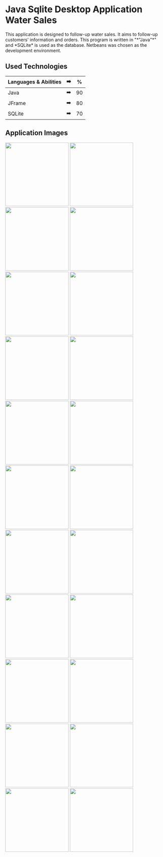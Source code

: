 # Java Sqlite Desktop Application Water Sales

<p>
  This application is designed to follow-up water sales. It aims to follow-up customers' information and orders. This program is written in "*"Java"*" and *SQLite* is used as the database. Netbeans was chosen as the development environment.
<p>

## Used Technologies

| Languages & Abilities | :arrow_right: | %  |
|-----------------------|:-------------:|:--:|
|        Java           | :arrow_right: | 90 |
|       JFrame          | :arrow_right: | 80 |
|       SQLite          | :arrow_right: | 70 |

## Application Images
<p>
<a href="https://github.com/mertdumanlicse/Java-Sqlite-Desktop-Application-Water-Sales/blob/main/images/1.jpg" target="_blank">
<img src="https://github.com/mertdumanlicse/Java-Sqlite-Desktop-Application-Water-Sales/blob/main/images/1.jpg" width="200" style="max-width:100%;"></a>
  
  <a href="https://github.com/mertdumanlicse/Java-Sqlite-Desktop-Application-Water-Sales/blob/main/images/2.jpg" target="_blank">
<img src="https://github.com/mertdumanlicse/Java-Sqlite-Desktop-Application-Water-Sales/blob/main/images/2.jpg" width="200" style="max-width:100%;"></a>
  
  <a href="https://github.com/mertdumanlicse/Java-Sqlite-Desktop-Application-Water-Sales/blob/main/images/3.jpg" target="_blank">
<img src="https://github.com/mertdumanlicse/Java-Sqlite-Desktop-Application-Water-Sales/blob/main/images/3.jpg" width="200" style="max-width:100%;"></a>
  
  <a href="https://github.com/mertdumanlicse/Java-Sqlite-Desktop-Application-Water-Sales/blob/main/images/4.jpg" target="_blank">
<img src="https://github.com/mertdumanlicse/Java-Sqlite-Desktop-Application-Water-Sales/blob/main/images/4.jpg" width="200" style="max-width:100%;"></a>
  
  <a href="https://github.com/mertdumanlicse/Java-Sqlite-Desktop-Application-Water-Sales/blob/main/images/5.jpg" target="_blank">
<img src="https://github.com/mertdumanlicse/Java-Sqlite-Desktop-Application-Water-Sales/blob/main/images/5.jpg" width="200" style="max-width:100%;"></a>
  
  <a href="https://github.com/mertdumanlicse/Java-Sqlite-Desktop-Application-Water-Sales/blob/main/images/6.jpg" target="_blank">
<img src="https://github.com/mertdumanlicse/Java-Sqlite-Desktop-Application-Water-Sales/blob/main/images/6.jpg" width="200" style="max-width:100%;"></a>
  
  <a href="https://github.com/mertdumanlicse/Java-Sqlite-Desktop-Application-Water-Sales/blob/main/images/7.jpg" target="_blank">
<img src="https://github.com/mertdumanlicse/Java-Sqlite-Desktop-Application-Water-Sales/blob/main/images/7.jpg" width="200" style="max-width:100%;"></a>
  
  <a href="https://github.com/mertdumanlicse/Java-Sqlite-Desktop-Application-Water-Sales/blob/main/images/8.jpg" target="_blank">
<img src="https://github.com/mertdumanlicse/Java-Sqlite-Desktop-Application-Water-Sales/blob/main/images/8.jpg" width="200" style="max-width:100%;"></a>
  
  <a href="https://github.com/mertdumanlicse/Java-Sqlite-Desktop-Application-Water-Sales/blob/main/images/9.jpg" target="_blank">
<img src="https://github.com/mertdumanlicse/Java-Sqlite-Desktop-Application-Water-Sales/blob/main/images/9.jpg" width="200" style="max-width:100%;"></a>
  
  <a href="https://github.com/mertdumanlicse/Java-Sqlite-Desktop-Application-Water-Sales/blob/main/images/10.jpg" target="_blank">
<img src="https://github.com/mertdumanlicse/Java-Sqlite-Desktop-Application-Water-Sales/blob/main/images/10.jpg" width="200" style="max-width:100%;"></a>
  
  <a href="https://github.com/mertdumanlicse/Java-Sqlite-Desktop-Application-Water-Sales/blob/main/images/11.jpg" target="_blank">
<img src="https://github.com/mertdumanlicse/Java-Sqlite-Desktop-Application-Water-Sales/blob/main/images/11.jpg" width="200" style="max-width:100%;"></a>
  
  <a href="https://github.com/mertdumanlicse/Java-Sqlite-Desktop-Application-Water-Sales/blob/main/images/12.jpg" target="_blank">
<img src="https://github.com/mertdumanlicse/Java-Sqlite-Desktop-Application-Water-Sales/blob/main/images/12.jpg" width="200" style="max-width:100%;"></a>
  
  <a href="https://github.com/mertdumanlicse/Java-Sqlite-Desktop-Application-Water-Sales/blob/main/images/13.jpg" target="_blank">
<img src="https://github.com/mertdumanlicse/Java-Sqlite-Desktop-Application-Water-Sales/blob/main/images/13.jpg" width="200" style="max-width:100%;"></a>
  
  <a href="https://github.com/mertdumanlicse/Java-Sqlite-Desktop-Application-Water-Sales/blob/main/images/14.jpg" target="_blank">
<img src="https://github.com/mertdumanlicse/Java-Sqlite-Desktop-Application-Water-Sales/blob/main/images/14.jpg" width="200" style="max-width:100%;"></a>
  
  <a href="https://github.com/mertdumanlicse/Java-Sqlite-Desktop-Application-Water-Sales/blob/main/images/15.jpg" target="_blank">
<img src="https://github.com/mertdumanlicse/Java-Sqlite-Desktop-Application-Water-Sales/blob/main/images/15.jpg" width="200" style="max-width:100%;"></a>
  
  <a href="https://github.com/mertdumanlicse/Java-Sqlite-Desktop-Application-Water-Sales/blob/main/images/16.jpg" target="_blank">
<img src="https://github.com/mertdumanlicse/Java-Sqlite-Desktop-Application-Water-Sales/blob/main/images/16.jpg" width="200" style="max-width:100%;"></a>
  
  <a href="https://github.com/mertdumanlicse/Java-Sqlite-Desktop-Application-Water-Sales/blob/main/images/17.jpg" target="_blank">
<img src="https://github.com/mertdumanlicse/Java-Sqlite-Desktop-Application-Water-Sales/blob/main/images/17.jpg" width="200" style="max-width:100%;"></a>
  
  <a href="https://github.com/mertdumanlicse/Java-Sqlite-Desktop-Application-Water-Sales/blob/main/images/18.jpg" target="_blank">
<img src="https://github.com/mertdumanlicse/Java-Sqlite-Desktop-Application-Water-Sales/blob/main/images/18.jpg" width="200" style="max-width:100%;"></a>
  
  <a href="https://github.com/mertdumanlicse/Java-Sqlite-Desktop-Application-Water-Sales/blob/main/images/19.jpg" target="_blank">
<img src="https://github.com/mertdumanlicse/Java-Sqlite-Desktop-Application-Water-Sales/blob/main/images/19.jpg" width="200" style="max-width:100%;"></a>
  
  <a href="https://github.com/mertdumanlicse/Java-Sqlite-Desktop-Application-Water-Sales/blob/main/images/20.jpg" target="_blank">
<img src="https://github.com/mertdumanlicse/Java-Sqlite-Desktop-Application-Water-Sales/blob/main/images/20.jpg" width="200" style="max-width:100%;"></a>
  
  <a href="https://github.com/mertdumanlicse/Java-Sqlite-Desktop-Application-Water-Sales/blob/main/images/21.jpg" target="_blank">
<img src="https://github.com/mertdumanlicse/Java-Sqlite-Desktop-Application-Water-Sales/blob/main/images/21.jpg" width="200" style="max-width:100%;"></a>
  
  <a href="https://github.com/mertdumanlicse/Java-Sqlite-Desktop-Application-Water-Sales/blob/main/images/22.jpg" target="_blank">
<img src="https://github.com/mertdumanlicse/Java-Sqlite-Desktop-Application-Water-Sales/blob/main/images/22.jpg" width="200" style="max-width:100%;"></a>
  
  <p>
